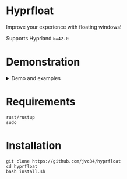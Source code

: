 # Hyprfloat

Improve your experience with floating windows!

Supports Hyprland `>=42.0`

# Demonstration

 <details> 
  <summary>Demo and examples</summary>

# hfopen



https://github.com/user-attachments/assets/df9a8e61-21b2-4da5-9ee4-b65b056d487f



`hyprland.conf`:
```
bind = Super Shift, Return, exec, hfopen -o -s 600x450 -p cursor kitty
bind = Super Shift, R, exec, hfopen -o -s 700x650 -p center "kitty ranger"
```

# hftogglefloating



https://github.com/user-attachments/assets/ee18e752-b0b0-4248-b1af-e6c0b4ae8098



`hyprland.conf`:
```
bind = Super Shift, Space, exec, hftogglefloating -p center
bind = Super, Space, exec, hftogglefloating -d -p cursor
```

# hfresizeactive



https://github.com/user-attachments/assets/554d927b-b9d3-4c7a-bb47-773bae5ae722



`hyprland.conf`:
```
bind = Super Alt, Left , exec, hfresizeactive  -100   0    
bind = Super Alt, Down , exec, hfresizeactive   0     100     
bind = Super Alt, Up   , exec, hfresizeactive   0    -100    
bind = Super Alt, Right, exec, hfresizeactive   100   0     

```

# hfmovewindow



https://github.com/user-attachments/assets/aa839f2b-d0c5-4156-97d8-ae394889c62e



`hyprland.conf`:
```
bind = Super Shift, Left , exec, hfmovewindow l    
bind = Super Shift, Down , exec, hfmovewindow d   
bind = Super Shift, Up   , exec, hfmovewindow u   
bind = Super Shift, Right, exec, hfmovewindow r   
```
```
bind = Super Shift, X, exec, hfmovewindow -p center
bind = Super Shift, C, exec, hfmovewindow -p cursor
bind = Super Shift, Z, exec, hfmovewindow -p far 
```

</details>


# Requirements
```
rust/rustup
sudo
```

# Installation
```
git clone https://github.com/jvc84/hyprfloat
cd hyprfloat
bash install.sh
```










